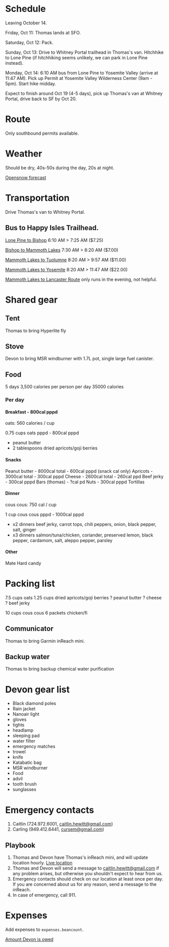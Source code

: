 # Schedule
Leaving October 14.

Friday,   Oct 11:  Thomas lands at SFO.

Saturday, Oct 12:  Pack.

Sunday,   Oct 13:  Drive to Whitney Portal trailhead in Thomas's van.
                   Hitchhike to Lone Pine (if hitchhiking seems unlikely, we can park in Lone Pine instead).

Monday,   Oct 14:  6:10 AM bus from Lone Pine to Yosemite Valley (arrive at 11:47 AM).
                   Pick up Permit at Yosemite Valley Wilderness Center (9am - 5pm).
                   Start hike midday.

Expect to finish around Oct 19 (4-5 days), pick up Thomas's van at Whitney
Portal, drive back to SF by Oct 20.

# Route
Only southbound permits available.

# Weather
Should be dry, 40s-50s during the day, 20s at night.

[Opensnow forecast](https://opensnow.com/dailysnow/tahoe/post/15406)

# Transportation
Drive Thomas's van to Whitney Portal.
## Bus to Happy Isles Trailhead.
  [Lone Pine to Bishop](https://www.estransit.com/routes-schedule/395-routes/lone-pine-express/)
    6:10 AM >  7:25 AM ($7.25)

  [Bishop to Mammoth Lakes](https://www.estransit.com/routes-schedule/395-routes/mammoth-express/)
    7:30 AM >  8:20 AM ($7.00)

  [Mammoth Lakes to Tuolumne](https://yarts.com/routes-and-schedules/mammoth-lakes-tuolumne-meadows-yosemite-valley/)
    8:20 AM >  9:57 AM ($11.00)

  [Mammoth Lakes to Yosemite](https://yarts.com/routes-and-schedules/mammoth-lakes-tuolumne-meadows-yosemite-valley/)
    8:20 AM > 11:47 AM ($22.00)

  [Mammoth Lakes to Lancaster Route](https://www.estransit.com/routes-schedule/395-routes/mammoth-lakes-to-lancaster/)
  only runs in the evening, not helpful.

# Shared gear
## Tent
Thomas to bring Hyperlite fly
## Stove
Devon to bring MSR windburner with 1.7L pot, single large fuel canister.
## Food
5 days
3,500 calories per person per day
35000 calories

### Per day

#### Breakfast - 800cal pppd
oats: 560 calories / cup

0.75 cups oats pppd - 800cal pppd
+ peanut butter
+ 2 tablespoons dried apricots/goji berries

#### Snacks
Peanut butter - 8000cal total - 600cal pppd (snack cal only)
Apricots - 3000cal total - 300cal pppd
Cheese - 2600cal total - 260cal ppd
Beef jerky - 300cal pppd
Bars (thomas) - ?cal pd
Nuts - 300cal pppd
Tortillas

#### Dinner
cous cous: 750 cal / cup

1 cup cous cous pppd - 1000cal pppd
+ x2 dinners beef jerky, carrot tops, chili peppers, onion, black pepper, salt, ginger
+ x3 dinners salmon/tuna/chicken, coriander, preserved lemon, black pepper, cardamom, salt, aleppo pepper, parsley

#### Other
Mate
Hard candy


# Packing list
7.5 cups oats
1.25 cups dried apricots/goji berries
? peanut butter
? cheese
? beef jerky

10 cups cous cous
6 packets chicken/fi
## Communicator
Thomas to bring Garmin inReach mini.
## Backup water
Thomas to bring backup chemical water purification

# Devon gear list
- Black diamond poles
- Rain jacket
- Nanoair light
- gloves
- tights
- headlamp
- sleeping pad
- water filter
- emergency matches
- trowel
- knife
- Katabatic bag
- MSR windburner
- Food
- advil
- tooth brush
- sunglasses

# Emergency contacts
1. Caitlin (724.972.6001, caitlin.hewitt@gmail.com)
2. Carling (949.412.6441, cursem@gmail.com)

## Playbook
1. Thomas and Devon have Thomas's inReach mini, and will update location hourly.
   [Live location](https://us0-share.inreach.garmin.com/neodude)
2. Thomas and Devon will send a message to caitlin.hewitt@gmail.com if any
   problem arises, but otherwise you shouldn't expect to hear from us.
3. Emergency contacts should check on our location at least once per day. If you
   are concerned about us for any reason, send a message to the inReach.
4. In case of emergency, call 911.

# Expenses
Add expenses to `expenses.beancount`.

[Amount Devon is
owed](http://localhost:5000/jmt-expenses/query/?query_string=select+sum%28position%29+where+account+~+%22Devon%22)
